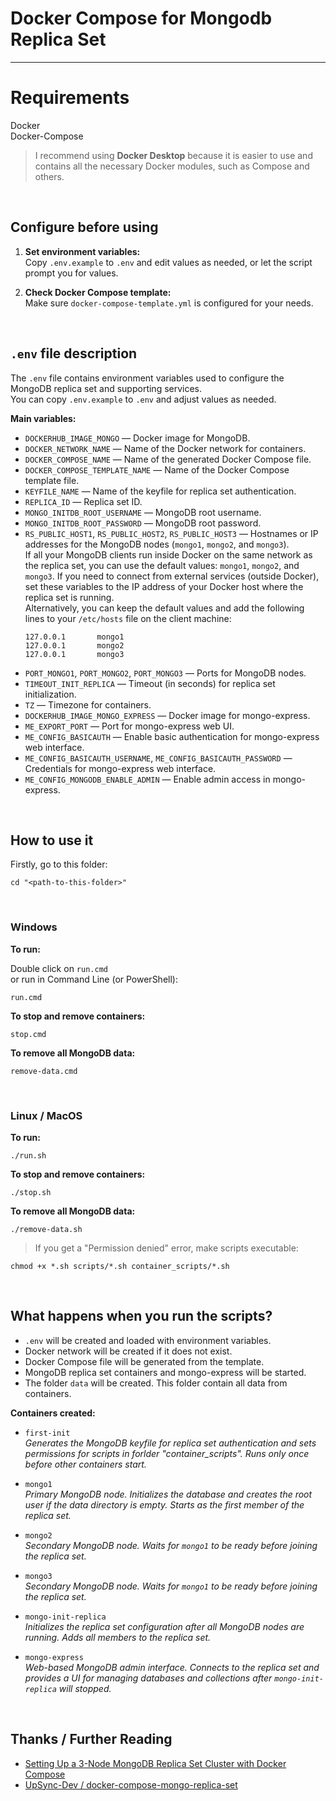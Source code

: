 # Docker Compose for Mongodb Replica Set

<hr>

# Requirements

Docker  
Docker-Compose

> I recommend using **Docker Desktop** because it is easier to use and contains all the necessary Docker modules, such as Compose and others.

<br>

## Configure before using

1. **Set environment variables:**  
   Copy `.env.example` to `.env` and edit values as needed, or let the script prompt you for values.

2. **Check Docker Compose template:**  
   Make sure `docker-compose-template.yml` is configured for your needs.


<br>

## `.env` file description

The `.env` file contains environment variables used to configure the MongoDB replica set and supporting services.  
You can copy `.env.example` to `.env` and adjust values as needed.

**Main variables:**

- `DOCKERHUB_IMAGE_MONGO` — Docker image for MongoDB.
- `DOCKER_NETWORK_NAME` — Name of the Docker network for containers.
- `DOCKER_COMPOSE_NAME` — Name of the generated Docker Compose file.
- `DOCKER_COMPOSE_TEMPLATE_NAME` — Name of the Docker Compose template file.
- `KEYFILE_NAME` — Name of the keyfile for replica set authentication.
- `REPLICA_ID` — Replica set ID.
- `MONGO_INITDB_ROOT_USERNAME` — MongoDB root username.
- `MONGO_INITDB_ROOT_PASSWORD` — MongoDB root password.
- `RS_PUBLIC_HOST1`, `RS_PUBLIC_HOST2`, `RS_PUBLIC_HOST3` — Hostnames or IP addresses for the MongoDB nodes (`mongo1`, `mongo2`, and `mongo3`).  
  If all your MongoDB clients run inside Docker on the same network as the replica set, you can use the default values: `mongo1`, `mongo2`, and `mongo3`. 
  If you need to connect from external services (outside Docker), set these variables to the IP address of your Docker host where the replica set is running.  
  Alternatively, you can keep the default values and add the following lines to your `/etc/hosts` file on the client machine:
  ```
  127.0.0.1       mongo1
  127.0.0.1       mongo2
  127.0.0.1       mongo3
  ```
- `PORT_MONGO1`, `PORT_MONGO2`, `PORT_MONGO3` — Ports for MongoDB nodes.
- `TIMEOUT_INIT_REPLICA` — Timeout (in seconds) for replica set initialization.
- `TZ` — Timezone for containers.
- `DOCKERHUB_IMAGE_MONGO_EXPRESS` — Docker image for mongo-express.
- `ME_EXPORT_PORT` — Port for mongo-express web UI.
- `ME_CONFIG_BASICAUTH` — Enable basic authentication for mongo-express web interface.
- `ME_CONFIG_BASICAUTH_USERNAME`, `ME_CONFIG_BASICAUTH_PASSWORD` — Credentials for mongo-express web interface.
- `ME_CONFIG_MONGODB_ENABLE_ADMIN` — Enable admin access in mongo-express.


<br>

## How to use it

Firstly, go to this folder:
```
cd "<path-to-this-folder>"
```

<br>

### Windows

**To run:**

Double click on `run.cmd`  
or run in Command Line (or PowerShell):
```
run.cmd
```

**To stop and remove containers:**
```
stop.cmd
```

**To remove all MongoDB data:**
```
remove-data.cmd
```

<br>

### Linux / MacOS

**To run:**
```
./run.sh
```

**To stop and remove containers:**
```
./stop.sh
```

**To remove all MongoDB data:**
```
./remove-data.sh
```

> If you get a "Permission denied" error, make scripts executable:
```
chmod +x *.sh scripts/*.sh container_scripts/*.sh
```

<br>

## What happens when you run the scripts?

- `.env` will be created and loaded with environment variables.
- Docker network will be created if it does not exist.
- Docker Compose file will be generated from the template.
- MongoDB replica set containers and mongo-express will be started.
- The folder `data` will be created. This folder contain all data from containers.

**Containers created:**
- `first-init`  
  *Generates the MongoDB keyfile for replica set authentication and sets permissions for scripts in forlder "container_scripts". Runs only once before other containers start.*

- `mongo1`  
  *Primary MongoDB node. Initializes the database and creates the root user if the data directory is empty. Starts as the first member of the replica set.*

- `mongo2`  
  *Secondary MongoDB node. Waits for `mongo1` to be ready before joining the replica set.*

- `mongo3`  
  *Secondary MongoDB node. Waits for `mongo1` to be ready before joining the replica set.*

- `mongo-init-replica`  
  *Initializes the replica set configuration after all MongoDB nodes are running. Adds all members to the replica set.*

- `mongo-express`  
  *Web-based MongoDB admin interface. Connects to the replica set and provides a UI for managing databases and collections after `mongo-init-replica` will stopped.*




<br>

## Thanks / Further Reading

* [Setting Up a 3-Node MongoDB Replica Set Cluster with Docker Compose](https://dev.to/denisakp/setting-up-a-3-node-mongodb-replica-set-cluster-with-docker-compose-50kn)
* [UpSync-Dev / docker-compose-mongo-replica-set](https://github.com/UpSync-Dev/docker-compose-mongo-replica-set)